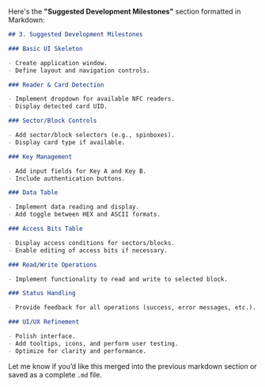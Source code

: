 Here's the **"Suggested Development Milestones"** section formatted in Markdown:

```markdown
## 3. Suggested Development Milestones

### Basic UI Skeleton

- Create application window.
- Define layout and navigation controls.

### Reader & Card Detection

- Implement dropdown for available NFC readers.
- Display detected card UID.

### Sector/Block Controls

- Add sector/block selectors (e.g., spinboxes).
- Display card type if available.

### Key Management

- Add input fields for Key A and Key B.
- Include authentication buttons.

### Data Table

- Implement data reading and display.
- Add toggle between HEX and ASCII formats.

### Access Bits Table

- Display access conditions for sectors/blocks.
- Enable editing of access bits if necessary.

### Read/Write Operations

- Implement functionality to read and write to selected block.

### Status Handling

- Provide feedback for all operations (success, error messages, etc.).

### UI/UX Refinement

- Polish interface.
- Add tooltips, icons, and perform user testing.
- Optimize for clarity and performance.
```

Let me know if you’d like this merged into the previous markdown section or saved as a complete `.md` file.
